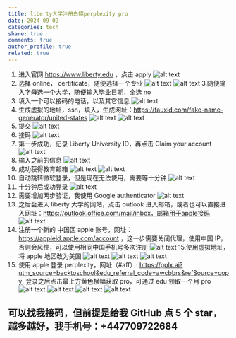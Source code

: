 ```yaml
---
title: liberty大学注册白嫖perplexity pro
date: 2024-09-09
categories: tech
share: true
comments: true
author_profile: true
related: true
---
```


1. 进入官网 https://www.liberty.edu ，点击 apply
   ![alt text](Snipaste_2024-09-09_12-01-19.png)
2. 选择 online， certificate，随便选择一个专业
   ![alt text](image-1.png)
   ![alt text](image.png) 3.随便输入字母选一个大学，随便输入毕业日期，全选 no
3. 填入一个可以接码的电话，以及其它信息
   ![alt text](image-2.png)
4. 生成虚拟的地址，ssn，填入，生成网址：https://fauxid.com/fake-name-generator/united-states
   ![alt text](image-3.png)
   ![alt text](image-4.png)
5. 提交
   ![alt text](image-5.png)
6. 接码
   ![alt text](image-6.png)
7. 第一步成功，记录 Liberty University ID，再点击 Claim your account
   ![alt text](image-8.png)
8. 输入之前的信息
   ![alt text](image-9.png)
9. 成功获得教育邮箱
   ![alt text](image-7.png)
   ![alt text](image-10.png)
10. 自动跳转微软登录，但是现在无法使用，需要等十分钟
    ![alt text](image-12.png)
11. 十分钟后成功登录
    ![alt text](image-11.png)
12. 需要增加两步验证，我使用 Google authenticator
    ![alt text](image-13.png)
13. 之后会进入 liberty 大学的网站，点击 outlook 进入邮箱，或者也可以直接进入网址：https://outlook.office.com/mail/inbox，邮箱用于apple接码
    ![alt text](image-14.png)
14. 注册一个新的 中国区 apple 账号，网址： https://appleid.apple.com/account ，这一步需要关闭代理，使用中国 IP，否则会风控，可以使用相同中国手机号多次注册
    ![alt text](image-15.png) 15.使用虚拟地址，将 apple 地区改为美国
    ![alt text](image-16.png)
    ![alt text](image-17.png)
    ![alt text](image-18.png)
15. 使用 apple 登录 perplexity，网址（#aff）: https://pplx.ai?utm_source=backtoschool&edu_referral_code=awcbbrs&refSource=copy, 登录之后点击最上方黄色横幅获取 pro，可通过 edu 领取一个月 pro
    ![alt text](image-19.png)
    ![alt text](image-20.png)
    ![alt text](image-21.png)
    ![alt text](image-22.png)

## 可以找我接码，但前提是给我 GitHub 点 5 个 star，越多越好，我手机号：+447709722684
